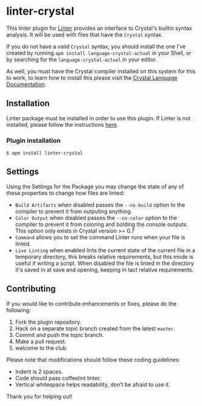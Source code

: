 linter-crystal
=========================

This linter plugin for [Linter](https://github.com/AtomLinter/Linter) provides an interface to Crystal's builtin syntax analysis. It will be used with files that have the `Crystal` syntax.

If you do not have a valid `Crystal` syntax, you should install the one I've created by running `apm install language-crystal-actual` in your Shell, or by searching for the `language-crystal-actual` in your editor.

As well, you must have the Crystal compiler installed on this system for this to work, to learn how to install this please visit the [Crystal Language Documentation](http://crystal-lang.org/docs/installation/README.html).

## Installation
Linter package must be installed in order to use this plugin. If Linter is not installed, please follow the instructions [here](https://github.com/AtomLinter/Linter).

### Plugin installation
```
$ apm install linter-crystal
```

## Settings
Using the Settings for the Package you may change the state of any of these properties to change how files are linted:
- `Build Artifacts` when disabled passes the `--no-build` option to the compiler to prevent it from outputing anything.
- `Color Output` when disabled passes the `--no-color` option to the compiler to prevent it from coloring and bolding the console outputs. This option only exists in Crystal version >= 0.7
- `Command` allows you to set the command Linter runs when your file is linted.
- `Live Linting` when enabled lints the current state of the current file in a temporary directory, this breaks relative requirements, but this mode is useful if writing a script. When disabled the file is linted in the directory it's saved in at save and opening, keeping in tact relative requirements.

## Contributing
If you would like to contribute enhancements or fixes, please do the following:

1. Fork the plugin repository.
1. Hack on a separate topic branch created from the latest `master`.
1. Commit and push the topic branch.
1. Make a pull request.
1. welcome to the club

Please note that modifications should follow these coding guidelines:

- Indent is 2 spaces.
- Code should pass coffeelint linter.
- Vertical whitespace helps readability, don’t be afraid to use it.

Thank you for helping out!
